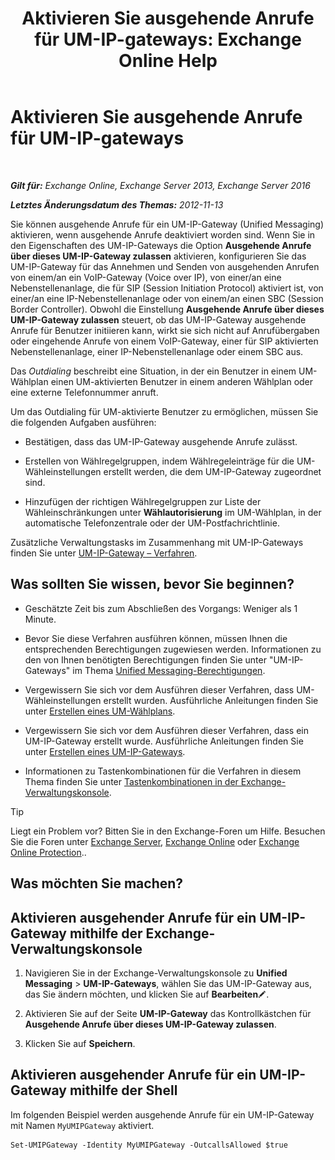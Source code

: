 ﻿---
title: 'Aktivieren Sie ausgehende Anrufe für UM-IP-gateways: Exchange Online Help'
TOCTitle: Aktivieren Sie ausgehende Anrufe für UM-IP-gateways
ms:assetid: c3ad8e53-d37e-499e-b1f1-defb0ba1bd12
ms:mtpsurl: https://technet.microsoft.com/de-de/library/JJ673562(v=EXCHG.150)
ms:contentKeyID: 50476656
ms.date: 05/23/2018
mtps_version: v=EXCHG.150
ms.translationtype: MT
---

# Aktivieren Sie ausgehende Anrufe für UM-IP-gateways

 

_**Gilt für:** Exchange Online, Exchange Server 2013, Exchange Server 2016_

_**Letztes Änderungsdatum des Themas:** 2012-11-13_

Sie können ausgehende Anrufe für ein UM-IP-Gateway (Unified Messaging) aktivieren, wenn ausgehende Anrufe deaktiviert worden sind. Wenn Sie in den Eigenschaften des UM-IP-Gateways die Option **Ausgehende Anrufe über dieses UM-IP-Gateway zulassen** aktivieren, konfigurieren Sie das UM-IP-Gateway für das Annehmen und Senden von ausgehenden Anrufen von einem/an ein VoIP-Gateway (Voice over IP), von einer/an eine Nebenstellenanlage, die für SIP (Session Initiation Protocol) aktiviert ist, von einer/an eine IP-Nebenstellenanlage oder von einem/an einen SBC (Session Border Controller). Obwohl die Einstellung **Ausgehende Anrufe über dieses UM-IP-Gateway zulassen** steuert, ob das UM-IP-Gateway ausgehende Anrufe für Benutzer initiieren kann, wirkt sie sich nicht auf Anrufübergaben oder eingehende Anrufe von einem VoIP-Gateway, einer für SIP aktivierten Nebenstellenanlage, einer IP-Nebenstellenanlage oder einem SBC aus.

Das *Outdialing* beschreibt eine Situation, in der ein Benutzer in einem UM-Wählplan einen UM-aktivierten Benutzer in einem anderen Wählplan oder eine externe Telefonnummer anruft.

Um das Outdialing für UM-aktivierte Benutzer zu ermöglichen, müssen Sie die folgenden Aufgaben ausführen:

  - Bestätigen, dass das UM-IP-Gateway ausgehende Anrufe zulässt.

  - Erstellen von Wählregelgruppen, indem Wählregeleinträge für die UM-Wähleinstellungen erstellt werden, die dem UM-IP-Gateway zugeordnet sind.

  - Hinzufügen der richtigen Wählregelgruppen zur Liste der Wähleinschränkungen unter **Wählautorisierung** im UM-Wählplan, in der automatische Telefonzentrale oder der UM-Postfachrichtlinie.

Zusätzliche Verwaltungstasks im Zusammenhang mit UM-IP-Gateways finden Sie unter [UM-IP-Gateway – Verfahren](https://technet.microsoft.com/de-de/library/JJ822153(v=EXCHG.150)).

## Was sollten Sie wissen, bevor Sie beginnen?

  - Geschätzte Zeit bis zum Abschließen des Vorgangs: Weniger als 1 Minute.

  - Bevor Sie diese Verfahren ausführen können, müssen Ihnen die entsprechenden Berechtigungen zugewiesen werden. Informationen zu den von Ihnen benötigten Berechtigungen finden Sie unter "UM-IP-Gateways" im Thema [Unified Messaging-Berechtigungen](unified-messaging-permissions-exchange-2013-help.md).

  - Vergewissern Sie sich vor dem Ausführen dieser Verfahren, dass UM-Wähleinstellungen erstellt wurden. Ausführliche Anleitungen finden Sie unter [Erstellen eines UM-Wählplans](https://technet.microsoft.com/de-de/library/Bb123819(v=EXCHG.150)).

  - Vergewissern Sie sich vor dem Ausführen dieser Verfahren, dass ein UM-IP-Gateway erstellt wurde. Ausführliche Anleitungen finden Sie unter [Erstellen eines UM-IP-Gateways](https://technet.microsoft.com/de-de/library/Aa998045(v=EXCHG.150)).

  - Informationen zu Tastenkombinationen für die Verfahren in diesem Thema finden Sie unter [Tastenkombinationen in der Exchange-Verwaltungskonsole](keyboard-shortcuts-in-the-exchange-admin-center-exchange-online-protection-help.md).


> [!TIP]
> Liegt ein Problem vor? Bitten Sie in den Exchange-Foren um Hilfe. Besuchen Sie die Foren unter <A href="https://go.microsoft.com/fwlink/p/?linkid=60612">Exchange Server</A>, <A href="https://go.microsoft.com/fwlink/p/?linkid=267542">Exchange Online</A> oder <A href="https://go.microsoft.com/fwlink/p/?linkid=285351">Exchange Online Protection</A>..



## Was möchten Sie machen?

## Aktivieren ausgehender Anrufe für ein UM-IP-Gateway mithilfe der Exchange-Verwaltungskonsole

1.  Navigieren Sie in der Exchange-Verwaltungskonsole zu **Unified Messaging** \> **UM-IP-Gateways**, wählen Sie das UM-IP-Gateway aus, das Sie ändern möchten, und klicken Sie auf **Bearbeiten**![Bearbeitungssymbol](images/Bb124582.6f53ccb2-1f13-4c02-bea0-30690e6ea71d(EXCHG.150).gif "Bearbeitungssymbol").

2.  Aktivieren Sie auf der Seite **UM-IP-Gateway** das Kontrollkästchen für **Ausgehende Anrufe über dieses UM-IP-Gateway zulassen**.

3.  Klicken Sie auf **Speichern**.

## Aktivieren ausgehender Anrufe für ein UM-IP-Gateway mithilfe der Shell

Im folgenden Beispiel werden ausgehende Anrufe für ein UM-IP-Gateway mit Namen `MyUMIPGateway` aktiviert.

    Set-UMIPGateway -Identity MyUMIPGateway -OutcallsAllowed $true


